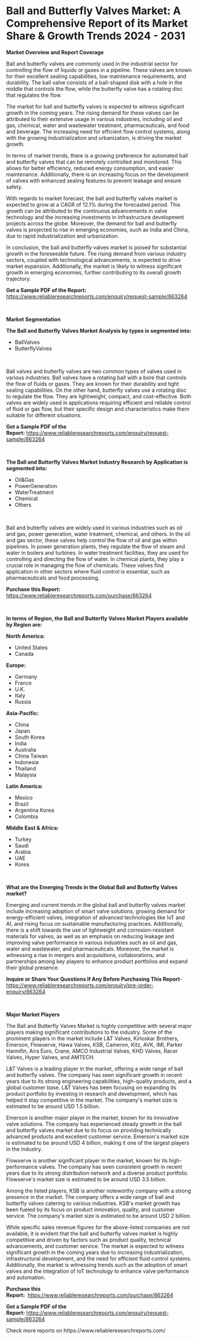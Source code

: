 <p><h1>Ball and Butterfly Valves Market: A Comprehensive Report of its Market Share & Growth Trends 2024 - 2031</h1></p><p><strong>Market Overview and Report Coverage</strong></p>
<p><p>Ball and butterfly valves are commonly used in the industrial sector for controlling the flow of liquids or gases in a pipeline. These valves are known for their excellent sealing capabilities, low maintenance requirements, and durability. The ball valve consists of a ball-shaped disk with a hole in the middle that controls the flow, while the butterfly valve has a rotating disc that regulates the flow.</p><p>The market for ball and butterfly valves is expected to witness significant growth in the coming years. The rising demand for these valves can be attributed to their extensive usage in various industries, including oil and gas, chemical, water and wastewater treatment, pharmaceuticals, and food and beverage. The increasing need for efficient flow control systems, along with the growing industrialization and urbanization, is driving the market growth.</p><p>In terms of market trends, there is a growing preference for automated ball and butterfly valves that can be remotely controlled and monitored. This allows for better efficiency, reduced energy consumption, and easier maintenance. Additionally, there is an increasing focus on the development of valves with enhanced sealing features to prevent leakage and ensure safety.</p><p>With regards to market forecast, the ball and butterfly valves market is expected to grow at a CAGR of 12.1% during the forecasted period. This growth can be attributed to the continuous advancements in valve technology and the increasing investments in infrastructure development projects across the globe. Moreover, the demand for ball and butterfly valves is projected to rise in emerging economies, such as India and China, due to rapid industrialization and urbanization.</p><p>In conclusion, the ball and butterfly valves market is poised for substantial growth in the foreseeable future. The rising demand from various industry sectors, coupled with technological advancements, is expected to drive market expansion. Additionally, the market is likely to witness significant growth in emerging economies, further contributing to its overall growth trajectory.</p></p>
<p><strong>Get a Sample PDF of the Report:</strong> <a href="https://www.reliableresearchreports.com/enquiry/request-sample/863264">https://www.reliableresearchreports.com/enquiry/request-sample/863264</a></p>
<p>&nbsp;</p>
<p><strong>Market Segmentation</strong></p>
<p><strong>The Ball and Butterfly Valves Market Analysis by types is segmented into:</strong></p>
<p><ul><li>BallValves</li><li>ButterflyValves</li></ul></p>
<p>&nbsp;</p>
<p><p>Ball valves and butterfly valves are two common types of valves used in various industries. Ball valves have a rotating ball with a bore that controls the flow of fluids or gases. They are known for their durability and tight sealing capabilities. On the other hand, butterfly valves use a rotating disc to regulate the flow. They are lightweight, compact, and cost-effective. Both valves are widely used in applications requiring efficient and reliable control of fluid or gas flow, but their specific design and characteristics make them suitable for different situations.</p></p>
<p><strong>Get a Sample PDF of the Report:</strong>&nbsp;<a href="https://www.reliableresearchreports.com/enquiry/request-sample/863264">https://www.reliableresearchreports.com/enquiry/request-sample/863264</a></p>
<p>&nbsp;</p>
<p><strong>The Ball and Butterfly Valves Market Industry Research by Application is segmented into:</strong></p>
<p><ul><li>Oil&Gas</li><li>PowerGeneration</li><li>WaterTreatment</li><li>Chemical</li><li>Others</li></ul></p>
<p>&nbsp;</p>
<p><p>Ball and butterfly valves are widely used in various industries such as oil and gas, power generation, water treatment, chemical, and others. In the oil and gas sector, these valves help control the flow of oil and gas within pipelines. In power generation plants, they regulate the flow of steam and water in boilers and turbines. In water treatment facilities, they are used for controlling and directing the flow of water. In chemical plants, they play a crucial role in managing the flow of chemicals. These valves find application in other sectors where fluid control is essential, such as pharmaceuticals and food processing.</p></p>
<p><strong>Purchase this Report:</strong>&nbsp; <a href="https://www.reliableresearchreports.com/purchase/863264">https://www.reliableresearchreports.com/purchase/863264</a></p>
<p>&nbsp;</p>
<p><strong>In terms of Region, the Ball and Butterfly Valves Market Players available by Region are:</strong></p>
<p>
    <p> <strong> North America: </strong>
        <ul>
            <li>United States</li>
            <li>Canada</li>
        </ul>
        </p> 
    <p> <strong> Europe: </strong>
        <ul>
            <li>Germany</li>
            <li>France</li>
            <li>U.K.</li>
            <li>Italy</li>
            <li>Russia</li>
        </ul>
        </p> 
    <p> <strong> Asia-Pacific: </strong>
        <ul>
            <li>China</li>
            <li>Japan</li>
            <li>South Korea</li>
            <li>India</li>
            <li>Australia</li>
            <li>China Taiwan</li>
            <li>Indonesia</li>
            <li>Thailand</li>
            <li>Malaysia</li>
        </ul>
        </p> 
    <p> <strong> Latin America: </strong>
        <ul>
            <li>Mexico</li>
            <li>Brazil</li>
            <li>Argentina Korea</li>
            <li>Colombia</li>
        </ul>
        </p> 
    <p> <strong> Middle East & Africa: </strong>
        <ul>
            <li>Turkey</li>
            <li>Saudi</li>
            <li>Arabia</li>
            <li>UAE</li>
            <li>Korea</li>
        </ul>
    </p>
    </p>
<p>&nbsp;</p>
<p><strong>What are the Emerging Trends in the Global Ball and Butterfly Valves market?</strong></p>
<p><p>Emerging and current trends in the global ball and butterfly valves market include increasing adoption of smart valve solutions, growing demand for energy-efficient valves, integration of advanced technologies like IoT and AI, and rising focus on sustainable manufacturing practices. Additionally, there is a shift towards the use of lightweight and corrosion-resistant materials for valves, as well as an emphasis on reducing leakage and improving valve performance in various industries such as oil and gas, water and wastewater, and pharmaceuticals. Moreover, the market is witnessing a rise in mergers and acquisitions, collaborations, and partnerships among key players to enhance product portfolios and expand their global presence.</p></p>
<p><strong>Inquire or Share Your Questions If Any Before Purchasing This Report</strong>- <a href="https://www.reliableresearchreports.com/enquiry/pre-order-enquiry/863264">https://www.reliableresearchreports.com/enquiry/pre-order-enquiry/863264</a></p>
<p>&nbsp;</p>
<p><strong>Major Market Players</strong></p>
<p><p>The Ball and Butterfly Valves Market is highly competitive with several major players making significant contributions to the industry. Some of the prominent players in the market include L&T Valves, Kirloskar Brothers, Emerson, Flowserve, Hawa Valves, KSB, Cameron, Kitz, AVK, IMI, Parker Hannifin, Aira Euro, Crane, AMCO Industrial Valves, KHD Valves, Racer Valves, Hyper Valves, and AMTECH.</p><p>L&T Valves is a leading player in the market, offering a wide range of ball and butterfly valves. The company has seen significant growth in recent years due to its strong engineering capabilities, high-quality products, and a global customer base. L&T Valves has been focusing on expanding its product portfolio by investing in research and development, which has helped it stay competitive in the market. The company's market size is estimated to be around USD 1.5 billion.</p><p>Emerson is another major player in the market, known for its innovative valve solutions. The company has experienced steady growth in the ball and butterfly valves market due to its focus on providing technically advanced products and excellent customer service. Emerson's market size is estimated to be around USD 4 billion, making it one of the largest players in the industry.</p><p>Flowserve is another significant player in the market, known for its high-performance valves. The company has seen consistent growth in recent years due to its strong distribution network and a diverse product portfolio. Flowserve's market size is estimated to be around USD 3.5 billion.</p><p>Among the listed players, KSB is another noteworthy company with a strong presence in the market. The company offers a wide range of ball and butterfly valves catering to various industries. KSB's market growth has been fueled by its focus on product innovation, quality, and customer service. The company's market size is estimated to be around USD 2 billion.</p><p>While specific sales revenue figures for the above-listed companies are not available, it is evident that the ball and butterfly valves market is highly competitive and driven by factors such as product quality, technical advancements, and customer service. The market is expected to witness significant growth in the coming years due to increasing industrialization, infrastructural development, and the need for efficient fluid control systems. Additionally, the market is witnessing trends such as the adoption of smart valves and the integration of IoT technology to enhance valve performance and automation.</p></p>
<p><strong>Purchase this Report:</strong>&nbsp;&nbsp;<a href="https://www.reliableresearchreports.com/purchase/863264">https://www.reliableresearchreports.com/purchase/863264</a></p>
<p></p>
<p><strong>Get a Sample PDF of the Report:</strong>&nbsp;<a href="https://www.reliableresearchreports.com/enquiry/request-sample/863264">https://www.reliableresearchreports.com/enquiry/request-sample/863264</a></p>
<p>Check more reports on https://www.reliableresearchreports.com/</p>